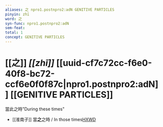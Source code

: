 ```yaml
---
aliases: 之 npro1.postnpro2:adN GENITIVE PARTICLES
pinyin: zhī
word: 之
syn-func: npro1.postnpro2:adN
sem-feat: 
total: 1
concept: GENITIVE PARTICLES 
---
```

# [[之]] *[[zhī]]*  [[uuid-cf7c72cc-f6e0-40f8-bc72-ccf6e0f0f87c|npro1.postnpro2:adN]] [[GENITIVE PARTICLES]]
當此之時"During these times"
 - [[淮南子]] 當**之**之時 / In those times[HXWD](https://hxwd.org/textview.html?location=KR3j0010_tls_013-1a.8)